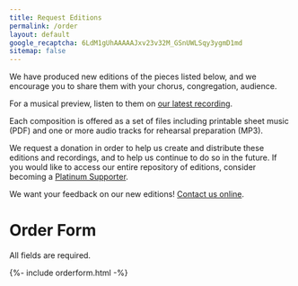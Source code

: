 ```yaml
---
title: Request Editions
permalink: /order
layout: default
google_recaptcha: 6LdM1gUhAAAAAJxv23v32M_GSnUWLSqy3ygmD1md
sitemap: false
---
```


We have produced new editions of the pieces listed below, and we encourage you
to share them with your chorus, congregation, audience.

For a musical preview, listen to them on [our latest recording](/cd1).

Each composition is offered as a set of files including printable sheet music (PDF) and one or more audio tracks for rehearsal preparation (MP3).

We request a donation in order to help us create and distribute these editions and recordings, and to help us continue to do so in the future. If you would like to access our entire repository of editions, consider becoming a [Platinum Supporter](/platinum).

We want your feedback on our new editions!  [Contact us online](/contact).

# Order Form

All fields are required.

<div>
  {%- include orderform.html -%}
</div>
